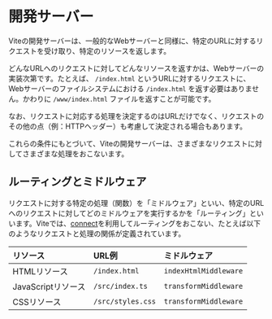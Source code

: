 # 開発サーバー

Viteの開発サーバーは、一般的なWebサーバーと同様に、特定のURLに対するリクエストを受け取り、特定のリソースを返します。

どんなURLへのリクエストに対してどんなリソースを返すかは、Webサーバーの実装次第です。たとえば、 `/index.html` というURLに対するリクエストに、Webサーバーのファイルシステムにおける `/index.html` を返す必要はありません。かわりに `/www/index.html` ファイルを返すことが可能です。

なお、リクエストに対応する処理を決定するのはURLだけでなく、リクエストのその他の点（例：HTTPヘッダー）も考慮して決定される場合もあります。

これらの条件にもとづいて、Viteの開発サーバーは、さまざまなリクエストに対してさまざまな処理をおこないます。

## ルーティングとミドルウェア

リクエストに対する特定の処理（関数）を「ミドルウェア」といい、特定のURLへのリクエストに対してどのミドルウェアを実行するかを「ルーティング」といいます。Viteでは、[connect](https://www.npmjs.com/package/connect)を利用してルーティングをおこない、たとえば以下のようなリクエストと処理の関係が定義されています。

| リソース           | URL例             | ミドルウェア          |
| :----------------- | :---------------- | :-------------------- |
| HTMLリソース       | `/index.html`     | `indexHtmlMiddleware` |
| JavaScriptリソース | `/src/index.ts`   | `transformMiddleware` |
| CSSリソース        | `/src/styles.css` | `transformMiddleware` |
